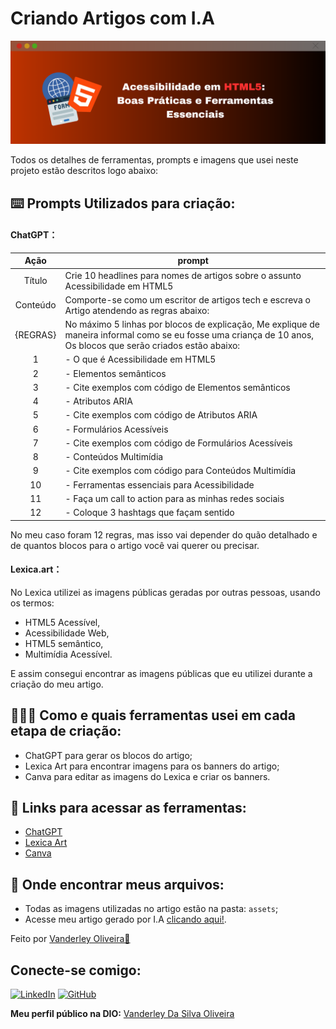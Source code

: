 # Criando Artigos com I.A

![Banner do Artigo](./assets/banners/banner%201.png)

Todos os detalhes de ferramentas, prompts e imagens que usei neste projeto estão descritos logo abaixo:

## ⌨️ Prompts Utilizados para criação:

#### ChatGPT：

|   Ação   | prompt|
| :------: | - |
|  Título  | Crie 10 headlines para nomes de artigos sobre o assunto Acessibilidade em HTML5                                                       |
| Conteúdo | Comporte-se como um escritor de artigos tech  e escreva o Artigo atendendo as regras abaixo:
|{REGRAS}| No máximo 5 linhas por blocos de explicação, Me explique de maneira informal como se eu fosse uma criança de 10 anos, Os blocos que serão criados estão abaixo:
|1|- O que é Acessibilidade em HTML5
|2|- Elementos semânticos
|3|- Cite exemplos com código de Elementos semânticos
|4|- Atributos ARIA 
|5|- Cite exemplos com código de Atributos ARIA
|6|- Formulários Acessíveis 
|7|- Cite exemplos com código de Formulários Acessíveis 
|8|- Conteúdos Multimídia 
|9|- Cite exemplos com código para Conteúdos Multimídia
|10|- Ferramentas essenciais para Acessibilidade 
|11|- Faça um call to action para as minhas redes sociais 
|12|- Coloque 3 hashtags que façam sentido  |

No meu caso foram 12 regras, mas isso vai depender do quão detalhado e de quantos blocos para o artigo você vai querer ou precisar.

#### Lexica.art：

No Lexica utilizei as imagens públicas geradas por outras pessoas, usando os termos:
- HTML5 Acessível, 
- Acessibilidade Web,
- HTML5 semântico,
- Multimídia Acessível.

E assim consegui encontrar as imagens públicas que eu utilizei durante a criação do meu artigo.

## 🧑🏽‍💻 Como e quais ferramentas usei em cada etapa de criação:

- ChatGPT para gerar os blocos do artigo;
- Lexica Art para encontrar imagens para os banners do artigo;
- Canva para editar as imagens do Lexica e criar os banners.

## 🔗 Links para acessar as ferramentas:

- [ChatGPT](https://chat.openai.com/) 
- [Lexica Art](https://lexica.art)
- [Canva](https://www.canva.com)

## 📂 Onde encontrar meus arquivos:

- Todas as imagens utilizadas no artigo estão na pasta: `assets`;
- Acesse meu artigo gerado por I.A [clicando aqui!](https://web.dio.me/articles/acessibilidade-em-html5-boas-praticas-e-ferramentas-essenciais?back=%2Farticles&open-modal=true&page=1&order=oldest).

Feito por [Vanderley Oliveira👾](https://github.com/VanderleyOliveira)

## Conecte-se comigo:

[![LinkedIn](https://img.shields.io/badge/-LinkedIn-000?style=for-the-badge&logo=linkedin&logoColor=blue)](https://www.linkedin.com/in/vanderley-oliveira/)
[![GitHub](https://img.shields.io/badge/GitHub-100000?style=for-the-badge&logo=github&logoColor=white)](https://github.com/VanderleyOliveira)

**Meu perfil público na DIO:** <a href="https://www.dio.me/users/vanderleyoliv21">Vanderley Da Silva Oliveira</a>